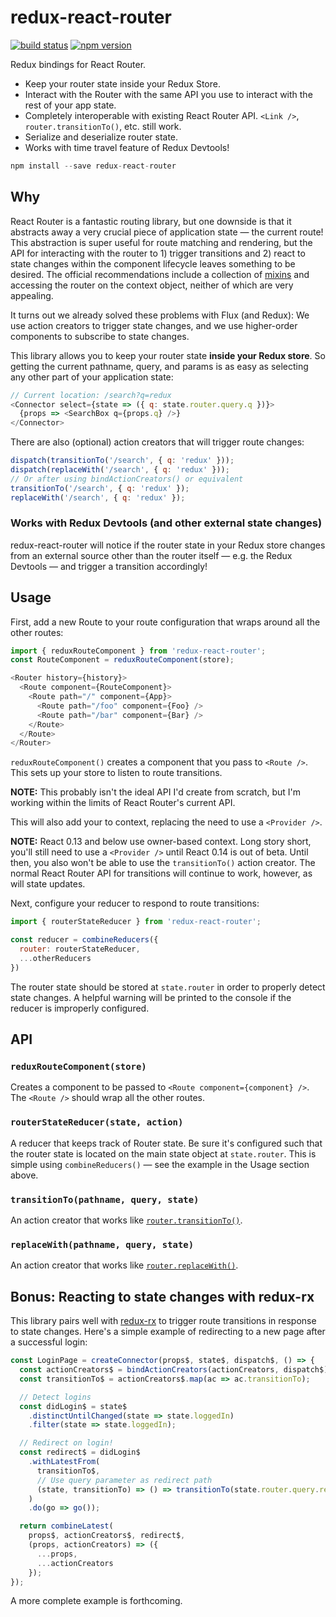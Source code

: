 redux-react-router
==================

[![build status](https://img.shields.io/travis/acdlite/redux-react-router/master.svg?style=flat-square)](https://travis-ci.org/acdlite/redux-react-router)
[![npm version](https://img.shields.io/npm/v/redux-react-router.svg?style=flat-square)](https://www.npmjs.com/package/redux-react-router)

Redux bindings for React Router.

- Keep your router state inside your Redux Store.
- Interact with the Router with the same API you use to interact with the rest of your app state.
- Completely interoperable with existing React Router API. `<Link />`, `router.transitionTo()`, etc. still work.
- Serialize and deserialize router state.
- Works with time travel feature of Redux Devtools!

```js
npm install --save redux-react-router
```

## Why

React Router is a fantastic routing library, but one downside is that it abstracts away a very crucial piece of application state — the current route! This abstraction is super useful for route matching and rendering, but the API for interacting with the router to 1) trigger transitions and 2) react to state changes within the component lifecycle leaves something to be desired. The official recommendations include a collection of [mixins](https://github.com/rackt/react-router/tree/master/doc/04%20Mixins) and accessing the router on the context object, neither of which are very appealing.

It turns out we already solved these problems with Flux (and Redux): We use action creators to trigger state changes, and we use higher-order components to subscribe to state changes.

This library allows you to keep your router state **inside your Redux store**. So getting the current pathname, query, and params is as easy as selecting any other part of your application state:

```js
// Current location: /search?q=redux
<Connector select={state => ({ q: state.router.query.q })}>
  {props => <SearchBox q={props.q} />}
</Connector>
```

There are also (optional) action creators that will trigger route changes:

```js
dispatch(transitionTo('/search', { q: 'redux' }));
dispatch(replaceWith('/search', { q: 'redux' }));
// Or after using bindActionCreators() or equivalent
transitionTo('/search', { q: 'redux' });
replaceWith('/search', { q: 'redux' });
```

### Works with Redux Devtools (and other external state changes)

redux-react-router will notice if the router state in your Redux store changes from an external source other than the router itself — e.g. the Redux Devtools — and trigger a transition accordingly!

## Usage

First, add a new Route to your route configuration that wraps around all the other routes:

```js
import { reduxRouteComponent } from 'redux-react-router';
const RouteComponent = reduxRouteComponent(store);

<Router history={history}>
  <Route component={RouteComponent}>
    <Route path="/" component={App}>
      <Route path="/foo" component={Foo} />
      <Route path="/bar" component={Bar} />
    </Route>
  </Route>
</Router>
```

`reduxRouteComponent()` creates a component that you pass to `<Route />`. This sets up your store to listen to route transitions.

**NOTE:** This probably isn't the ideal API I'd create from scratch, but I'm working within the limits of React Router's current API.

This will also add your to context, replacing the need to use a `<Provider />`.

**NOTE:** React 0.13 and below use owner-based context. Long story short, you'll still need to use a `<Provider />` until React 0.14 is out of beta. Until then, you also won't be able to use the `transitionTo()` action creator. The normal React Router API for transitions will continue to work, however, as will state updates.

Next, configure your reducer to respond to route transitions:

```js
import { routerStateReducer } from 'redux-react-router';

const reducer = combineReducers({
  router: routerStateReducer,
  ...otherReducers
})
```

The router state should be stored at `state.router` in order to properly detect state changes. A helpful warning will be printed to the console if the reducer is improperly configured.

## API

### `reduxRouteComponent(store)`

Creates a component to be passed to `<Route component={component} />`. The `<Route />` should wrap all the other routes.

### `routerStateReducer(state, action)`

A reducer that keeps track of Router state. Be sure it's configured such that the router state is located on the main state object at `state.router`. This is simple using `combineReducers()` — see the example in the Usage section above.

### `transitionTo(pathname, query, state)`

An action creator that works like [`router.transitionTo()`](https://github.com/rackt/react-router/blob/master/doc/04%20Mixins/Navigation.md#transitionto).

### `replaceWith(pathname, query, state)`

An action creator that works like [`router.replaceWith()`](https://github.com/rackt/react-router/blob/master/doc/04%20Mixins/Navigation.md#replacewith).

## Bonus: Reacting to state changes with redux-rx

This library pairs well with [redux-rx](https://github.com/acdlite/redux-rx) to trigger route transitions in response to state changes. Here's a simple example of redirecting to a new page after a successful login:

```js
const LoginPage = createConnector(props$, state$, dispatch$, () => {
  const actionCreators$ = bindActionCreators(actionCreators, dispatch$);
  const transitionTo$ = actionCreators$.map(ac => ac.transitionTo);

  // Detect logins
  const didLogin$ = state$
    .distinctUntilChanged(state => state.loggedIn)
    .filter(state => state.loggedIn);

  // Redirect on login!
  const redirect$ = didLogin$
    .withLatestFrom(
      transitionTo$,
      // Use query parameter as redirect path
      (state, transitionTo) => () => transitionTo(state.router.query.redirect || '/')
    )
    .do(go => go());

  return combineLatest(
    props$, actionCreators$, redirect$,
    (props, actionCreators) => ({
      ...props,
      ...actionCreators
    });
});
```

A more complete example is forthcoming.

